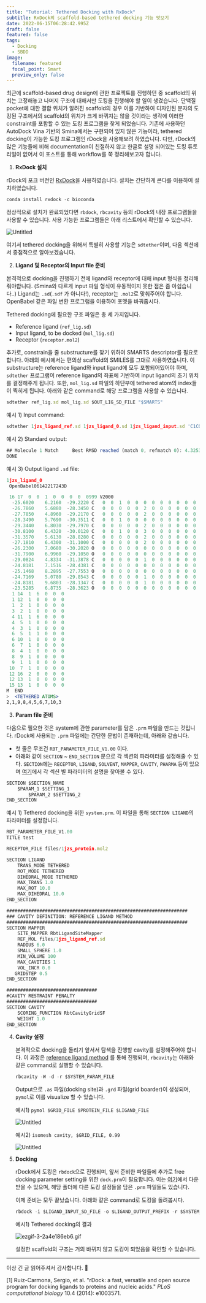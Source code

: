 ```yaml
---
title: "Tutorial: Tethered Docking with RxDock"
subtitle: RxDock의 scaffold-based tethered docking 기능 맛보기
date: 2022-06-15T06:28:42.995Z
draft: false
featured: false
tags:
  - Docking
  - SBDD
image:
  filename: featured
  focal_point: Smart
  preview_only: false
---
```

최근에 scaffold-based drug design에 관한 프로젝트를 진행하던 중 scaffold의 위치는 고정해놓고 나머지 구조에 대해서만 도킹을 진행해야 할 일이 생겼습니다. 단백질 pocket에 대한 결합 위치가 알려진 scaffold의 경우 이를 기반하여 디자인된 분자의 도킹된 구조에서의 scaffold의 위치가 크게 바뀌지는 않을 것이라는 생각에 이러한 constraint를 포함할 수 있는 도킹 프로그램을 찾게 되었습니다. 기존에 사용하던 AutoDock Vina 기반의 Smina에서는 구현되어 있지 않은 기능이라, tethered docking이 가능한 도킹 프로그램인 rDock을 사용해보려 하였습니다. 다만, rDock의 많은 기능들에 비해 documentation이 친절하지 않고 한글로 설명 되어있는 도킹 튜토리얼이 없어서 이 포스트를 통해 workflow를 쭉 정리해보고자 합니다.

1. **RxDock 설치**

rDock의 포크 버전인 [RxDock](https://rxdock.gitlab.io/documentation/devel/html/index.html)을 사용하였습니다. 설치는 간단하게 콘다를 이용하여 설치하였습니다.

```jsx
conda install rxdock -c bioconda
```

정상적으로 설치가 완료되었다면 `rbdock`, `rbcavity` 등의 rDock의 내장 프로그램들을 사용할 수 있습니다. 사용 가능한 프로그램들은 아래 리스트에서 확인할 수 있습니다.

![Untitled](https://github.com/WonhoZhung/starter-academic/blob/master/images/post6/Untitled.png?raw=true)

여기서 tethered docking을 위해서 특별히 사용할 기능은 `sdtether`이며, 다음 섹션에서 중점적으로 알아보겠습니다.

2. **Ligand 및 Receptor의 Input file 준비**

본격적으로 docking을 진행하기 전에 ligand와 receptor에 대해 input 형식을 정리해줘야합니다. (Smina와 다르게 input 파일 형식이 유동적이지 못한 점은 좀 아쉽습니다..) Ligand는 `.sd`(`.sdf` 가 아니다!), receptor는 `.mol2`로  맞춰주어야 합니다. OpenBabel 같은 파일 변환 프로그램을 이용하여 포멧을 바꿔줍시다.

Tethered docking에 필요한 구조 파일은 총 세 가지입니다.  

- Reference ligand (`ref_lig.sd`)
- Input ligand, to be docked (`mol_lig.sd`)
- Receptor (`receptor.mol2`)

추가로, constrain을 줄 substructure를 찾기 위하여 SMARTS descriptor를 필요로 합니다. 아래의 예시에서는 편의상 scaffold의 SMILES를 그대로 사용하였습니다. 이 substructure는 reference ligand와 input ligand에 모두 포함되어있어야 하며, `sdtether` 프로그램이 reference ligand의 좌표에 기반하여 input ligand의 초기 위치를 결정해주게 됩니다. 또한, `mol_lig.sd` 파일의 하단부에 tethered atom의 index들이 찍히게 됩니다. 아래와 같은 command로 해당 프로그램을 사용할 수 있습니다.

```jsx
sdtether ref_lig.sd mol_lig.sd $OUT_LIG_SD_FILE "$SMARTS"
```

예시 1) Input command:

```jsx
sdtether 1jzs_ligand_ref.sd 1jzs_ligand_0.sd 1jzs_ligand_input.sd 'C1COCC(CC2CO2)C1'
```

예시 2) Standard output:

```jsx
## Molecule 1 Match 	Best RMSD reached (match 0, refmatch 0): 4.3253082901238867e-05
DONE
```

예시 3) Output ligand `.sd` file:

```jsx
1jzs_ligand_0
 OpenBabel06142217243D

 16 17  0  0  1  0  0  0  0  0999 V2000
  -25.6020    6.2160  -29.2220 C   0  0  1  0  0  0  0  0  0  0  0  0
  -26.7860    5.6880  -28.3450 C   0  0  0  0  0  2  0  0  0  0  0  0
  -27.7850    4.8960  -29.2170 C   0  0  0  0  0  2  0  0  0  0  0  0
  -28.3490    5.7690  -30.3511 C   0  0  1  0  0  0  0  0  0  0  0  0
  -29.3440    6.8030  -29.7970 C   0  0  0  0  0  2  0  0  0  0  0  0
  -30.8100    6.4320  -30.0120 C   0  0  1  0  0  3  0  0  0  0  0  0
  -31.3570    5.6130  -28.8280 C   0  0  0  0  0  2  0  0  0  0  0  0
  -27.1810    6.4300  -31.1000 C   0  0  0  0  0  2  0  0  0  0  0  0
  -26.2300    7.0680  -30.2020 O   0  0  0  0  0  0  0  0  0  0  0  0
  -31.7900    6.9960  -29.1050 O   0  0  0  0  0  0  0  0  0  0  0  0
  -29.0824    4.8334  -31.3878 C   0  0  0  0  0  1  0  0  0  0  0  0
  -24.8181    7.1516  -28.4381 C   0  0  0  0  0  0  0  0  0  0  0  0
  -25.1468    8.2895  -27.7553 O   0  0  0  0  0  0  0  0  0  0  0  0
  -24.7169    5.0780  -29.8543 C   0  0  0  0  0  1  0  0  0  0  0  0
  -24.8181    9.6803  -28.1347 C   0  0  0  0  0  1  0  0  0  0  0  0
  -23.5285    6.8735  -28.3623 O   0  0  0  0  0  0  0  0  0  0  0  0
  1 14  1  6  0  0  0
  1 12  1  0  0  0  0
  1  2  1  0  0  0  0
  3  2  1  0  0  0  0
  4 11  1  6  0  0  0
  4  5  1  0  0  0  0
  4  3  1  0  0  0  0
  6  5  1  1  0  0  0
  6 10  1  0  0  0  0
  6  7  1  0  0  0  0
  8  4  1  0  0  0  0
  8  9  1  0  0  0  0
  9  1  1  0  0  0  0
 10  7  1  0  0  0  0
 12 16  2  0  0  0  0
 12 13  1  0  0  0  0
 15 13  1  0  0  0  0
M  END
>  <TETHERED ATOMS>
2,1,9,8,4,5,6,7,10,3
```

3. **Param file 준비**

다음으로 필요한 것은 system에 관한 parameter를 담은 `.prm` 파일을 만드는 것입니다. rDock에 사용되는 `.prm` 파일에는 간단한 문법이 존재하는데, 아래와 같습니다.

- 첫 줄은 무조건 `RBT_PARAMETER_FILE_V1.00` 이다.
- 아래와 같이 `SECTION` ~ `END_SECTION` 문으로 각 섹션의 파라미터를 설정해줄 수 있다. `SECTION`에는 `RECEPTOR`, `LIGAND`, `SOLVENT`, `MAPPER`, `CAVITY`, `PHARMA` 등이 있으며 [여기](https://rxdock.gitlab.io/documentation/devel/html/reference-guide/system-definition-file.html)에서 각 섹션 별 파라미터의 설명을 찾아볼 수 있다.

```jsx
SECTION $SECTION_NAME
    $PARAM_1 $SETTING_1
		$PARAM_2 $SETTING_2
END_SECTION
```

예시 1) Tethered docking을 위한 `system.prm`. 이 파일을 통해 `SECTION LIGAND`의 파라미터를 설정합니다. 

```jsx
RBT_PARAMETER_FILE_V1.00
TITLE test

RECEPTOR_FILE files/1jzs_protein.mol2

SECTION LIGAND
    TRANS_MODE TETHERED
    ROT_MODE TETHERED
    DIHEDRAL_MODE TETHERED
    MAX_TRANS 1.0
    MAX_ROT 10.0
    MAX_DIHEDRAL 10.0
END_SECTION

##################################################################
### CAVITY DEFINITION: REFERENCE LIGAND METHOD
##################################################################
SECTION MAPPER
    SITE_MAPPER RbtLigandSiteMapper
    REF_MOL files/1jzs_ligand_ref.sd
    RADIUS 6.0
    SMALL_SPHERE 1.0
    MIN_VOLUME 100
    MAX_CAVITIES 1
    VOL_INCR 0.0
   GRIDSTEP 0.5
END_SECTION

#################################
#CAVITY RESTRAINT PENALTY
#################################
SECTION CAVITY
    SCORING_FUNCTION RbtCavityGridSF
    WEIGHT 1.0
END_SECTION
```

4. **Cavity 설정**
    
    본격적으로 docking을 돌리기 앞서서 탐색을 진행할 cavity를 설정해주어야 합니다. 이 과정은 [reference ligand method](https://rxdock.gitlab.io/documentation/devel/html/reference-guide/cavity-mapping.html#reference-ligand-method) 를 통해 진행되며, `rbcavity`는 아래와 같은 command로 실행할 수 있습니다.
    
    ```jsx
    rbcavity -W -d -r $SYSTEM_PARAM_FILE
    ```
    
    Output으로 `.as` 파일(docking site)과 `.grd` 파일(grid boarder)이 생성되며, `pymol`로 이를 visualize 할 수 있습니다.
    
    예시1) `pymol $GRID_FILE $PROTEIN_FILE $LIGAND_FILE` 
    
    ![Untitled](https://github.com/WonhoZhung/starter-academic/blob/master/images/post6/Untitled%201.png?raw=true)
    
    예시2) `isomesh cavity, $GRID_FILE, 0.99`
    
    ![Untitled](https://github.com/WonhoZhung/starter-academic/blob/master/images/post6/Untitled%202.png?raw=true)
    
5. **Docking**
    
    rDock에서 도킹은 `rbdock`으로 진행되며, 앞서 준비한 파일들에 추가로 free docking parameter setting을 위한 `dock.prm`이 필요합니다. 이는 [여기](https://github.com/CBDD/rDock/blob/master/data/scripts/dock.prm)에서 다운받을 수 있으며, 해당 폴더에 다른 도킹 설정들을 담은 `.prm` 파일들도 있습니다. 
    
    이제 준비는 모두 끝났습니다. 아래와 같은 command로 도킹을 돌려봅시다.
    
    ```jsx
    rbdock -i $LIGAND_INPUT_SD_FILE -o $LIGAND_OUTPUT_PREFIX -r $SYSTEM_PARAM_FILE -p dock.prm -n $NUM_DOCKING_PER_LIGAND --seed $SEED
    ```
    
    예시1) Tethered docking의 결과
    
    ![ezgif-3-2a4e186eb6.gif](https://github.com/WonhoZhung/starter-academic/blob/master/images/post6/ezgif-3-2a4e186eb6.gif?raw=true)

    설정한 scaffold의 구조는 거의 바뀌지 않고 도킹이 되었음을 확인할 수 있습니다.
    

---

이상 긴 글 읽어주셔서 감사합니다. 🙂

[1] Ruiz-Carmona, Sergio, et al. "rDock: a fast, versatile and open source program for docking ligands to proteins and nucleic acids." *PLoS computational biology* 10.4 (2014): e1003571.